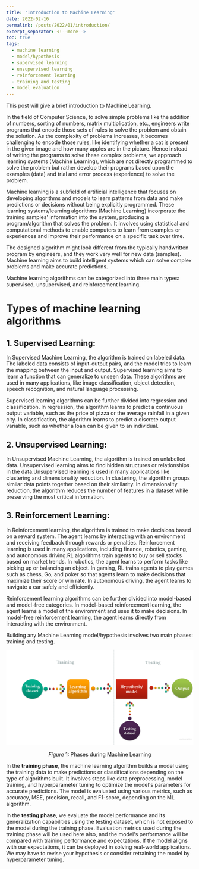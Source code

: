 ```yaml
---
title: 'Introduction to Machine Learning'
date: 2022-02-16
permalink: /posts/2022/01/introduction/
excerpt_separator: <!--more-->
toc: true
tags:
  - machine learning
  - model/hypothesis
  - supervised learning
  - unsupervised learning
  - reinforcement learning
  - training and testing
  - model evaluation
---
```


This post will give a brief introduction to Machine Learning.
<!--more-->

In the field of Computer Science, to solve simple problems like the addition of numbers, sorting of numbers, matrix multiplication, etc., engineers write programs that encode those sets of rules to solve the problem and obtain the solution. As the complexity of problems increases, it becomes challenging to encode those rules, like identifying whether a cat is present in the given image and how many apples are in the picture. Hence instead of writing the programs to solve these complex problems, we approach learning systems (Machine Learning), which are not directly programmed to solve the problem but rather develop their programs based upon the examples (data) and trial and error process (experience) to solve the problem.

Machine learning is a subfield of artificial intelligence that focuses on developing algorithms and models to learn patterns from data and make predictions or decisions without being explicitly programmed. These learning systems/learning algorithms (Machine Learning) incorporate the training samples' information into the system, producing a program/algorithm that solves the problem. It involves using statistical and computational methods to enable computers to learn from examples or experiences and improve their performance on a specific task over time.

The designed algorithm might look different from the typically handwritten program by engineers, and they work very well for new data (samples). Machine learning aims to build intelligent systems which can solve complex problems and make accurate predictions.

Machine learning algorithms can be categorized into three main types: supervised, unsupervised, and reinforcement learning.


# Types of machine learning algorithms

## 1. Supervised Learning:
In Supervised Machine Learning, the algorithm is trained on labeled data. The labeled data consists of input-output pairs, and the model tries to learn the mapping between the input and output. Supervised learning aims to learn a function that can generalize to unseen data. These algorithms are used in many applications, like image classification, object detection, speech recognition, and natural language processing. 

Supervised learning algorithms can be further divided into regression and classification. In regression, the algorithm learns to predict a continuous output variable, such as the price of pizza or the average rainfall in a given city. In classification, the algorithm learns to predict a discrete output variable, such as whether a loan can be given to an individual.


## 2. Unsupervised Learning: 
In Unsupervised Machine Learning, the algorithm is trained on unlabelled data. Unsupervised learning aims to find hidden structures or relationships in the data.Unsupervised learning is used in many applications like clustering and dimensionality reduction. In clustering, the algorithm groups similar data points together based on their similarity. In dimensionality reduction, the algorithm reduces the number of features in a dataset while preserving the most critical information.


## 3. Reinforcement Learning:
In Reinforcement learning, the algorithm is trained to make decisions based on a reward system. The agent learns by interacting with an environment and receiving feedback through rewards or penalties. Reinforcement learning is used in many applications, including finance, robotics, gaming, and autonomous driving.RL algorithms train agents to buy or sell stocks based on market trends. In robotics, the agent learns to perform tasks like picking up or balancing an object. In gaming, RL trains agents to play games such as chess, Go, and poker so that agents learn to make decisions that maximize their score or win rate. In autonomous driving, the agent learns to navigate a car safely and efficiently.

Reinforcement learning algorithms can be further divided into model-based and model-free categories. In model-based reinforcement learning, the agent learns a model of the environment and uses it to make decisions. In model-free reinforcement learning, the agent learns directly from interacting with the environment.

Building any Machine Learning model/hypothesis involves two main phases: training and testing.

<img src="/images/posts/introduction/machine_learning.png" alt="drawing" style="width:700px;"/>

$$
Figure\text{ 1: Phases during Machine Learning}
$$

In the **training phase**, the machine learning algorithm builds a model using the training data to make predictions or classifications depending on the type of algorithms built. It involves steps like data preprocessing, model training, and hyperparameter tuning to optimize the model's parameters for accurate predictions. The model is evaluated using various metrics, such as accuracy, MSE, precision, recall, and F1-score, depending on the ML algorithm.

In the **testing phase**, we evaluate the model performance and its generalization capabilities using the testing dataset, which is not exposed to the model during the training phase. Evaluation metrics used during the training phase will be used here also, and the model's performance will be compared with training performance and expectations. If the model aligns with our expectations, it can be deployed in solving real-world applications. We may have to revise your hypothesis or consider retraining the model by hyperparameter tuning.